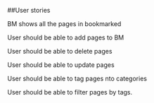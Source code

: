##User stories

BM shows all the pages in bookmarked

User should be able to add pages to BM

User should be able to delete pages
				    
User should be able to update pages
				
User should be able to tag pages nto categories	

User should be able to filter pages by tags.
